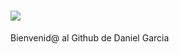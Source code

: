 # <img src="https://media4.giphy.com/media/v1.Y2lkPTc5MGI3NjExY2lleWc5dmlqYjk0ZDlwd3ZxZ3hweTNjMDV5czMyejY5OTg0aXoxOSZlcD12MV9pbnRlcm5hbF9naWZfYnlfaWQmY3Q9cw/A86EGETgaV9CrTOCjz/giphy.webp" withd="20"> 
Bienvenid@ al Github de Daniel Garcia


<!-- 
**KenjiMaster/KenjiMaster** is a ✨ _special_ ✨ repository because its `README.md` (this file) appears on your GitHub profile.

Here are some ideas to get you started:

- 🔭 I’m currently working on ...
- 🌱 I’m currently learning ...
- 👯 I’m looking to collaborate on ...
- 🤔 I’m looking for help with ...
- 💬 Ask me about ...
- 📫 How to reach me: ...
- 😄 Pronouns: ...
- ⚡ Fun fact: ...
-->
